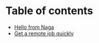 # Table of contents

* [Hello from Naga](README.md)
* [Get a remote job quickly](get-a-remote-job-quickly.md)
